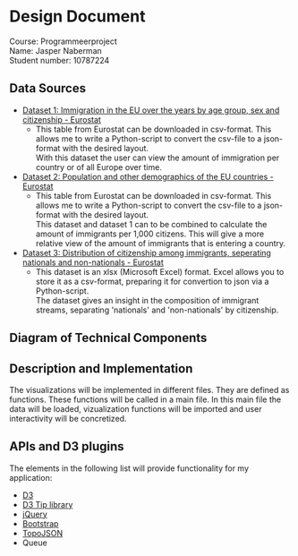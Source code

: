 # Design Document

Course: Programmeerproject  
Name: Jasper Naberman  
Student number: 10787224  

## Data Sources
* [Dataset 1: Immigration in the EU over the years by age group, sex and citizenship - Eurostat](http://appsso.eurostat.ec.europa.eu/nui/show.do?dataset=migr_imm1ctz&lang=en)
    * This table from Eurostat can be downloaded in csv-format. This allows me to write a Python-script to convert the csv-file to a json-format with the desired layout.  
    With this dataset the user can view the amount of immigration per country or of all Europe over time.
* [Dataset 2: Population and other demographics of the EU countries - Eurostat](http://appsso.eurostat.ec.europa.eu/nui/show.do?dataset=migr_pop1ctz&lang=en)
   * This table from Eurostat can be downloaded in csv-format. This allows me to write a Python-script to convert the csv-file to a json-format with the desired layout.  
   This dataset and dataset 1 can to be combined to calculate the amount of immigrants per 1,000 citizens. This will give a more relative view of the amount of immigrants that is entering a country.
* [Dataset 3: Distribution of citizenship among immigrants, seperating nationals and non-nationals - Eurostat](http://ec.europa.eu/eurostat/statistics-explained/images/2/2f/Migration_and_migrant_population_statistics_YB2017.xlsx)
   * This dataset is an xlsx (Microsoft Excel) format. Excel allows you to store it as a csv-format, preparing it for convertion to json via a Python-script.  
   The dataset gives an insight in the composition of immigrant streams, separating 'nationals' and 'non-nationals' by citizenship.

## Diagram of Technical Components


## Description and Implementation
The visualizations will be implemented in different files. They are defined as functions. These functions will be called in a main file. In this main file the data will be loaded, vizualization functions will be imported and user interactivity will be concretized.

## APIs and D3 plugins
The elements in the following list will provide functionality for my application:
* [D3](https://d3js.org)
* [D3 Tip library](https://labratrevenge.com/d3-tip/javascripts/d3.tip.v0.6.3.js)
* [jQuery](https://jquery.com)
* [Bootstrap](https://getbootstrap.com)
* [TopoJSON](https://github.com/topojson/topojson)
* Queue

